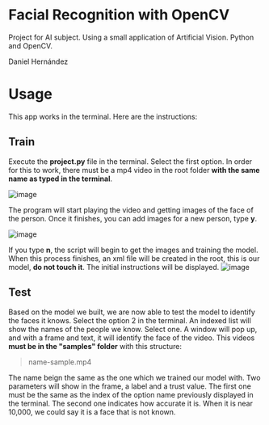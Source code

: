 # Facial Recognition with OpenCV

Project for AI subject. Using a small application of Artificial Vision. Python and OpenCV.

Daniel Hernández

# Usage

This app works in the terminal. Here are the instructions:

## Train

Execute the **project.py** file in the terminal. Select the first option. In order for this to work, there must be a mp4 video in the root folder **with the same name as typed in the terminal**.

![image](https://user-images.githubusercontent.com/36749947/142947198-ed2505e4-99f0-477f-893b-78ffa0e213d8.png)

The program will start playing the video and getting images of the face of the person. Once it finishes, you can add images for a new person, type **y**.

![image](https://user-images.githubusercontent.com/36749947/142947235-004e6f2e-5b3b-4312-8e2a-eb3906b89ae6.png)

If you type **n**, the script will begin to get the images and training the model. When this process finishes, an xml file will be created in the root, this is our model, **do not touch it**. The initial instructions will be displayed.
![image](https://user-images.githubusercontent.com/36749947/142947244-d784fd07-264f-4c4d-8837-1f39f686cffa.png)


## Test

Based on the model we built, we are now able to test the model to identify the faces it knows. Select the option 2 in the terminal. An indexed list will show the names of the people we know. Select one. A window will pop up, and with a frame and text, it will identify the face of the video. This videos **must be in the "samples" folder** with this structure:

> name-sample.mp4

The name beign the same as the one which we trained our model with.
Two parameters will show in the frame, a label and a trust value. The first one must be the same as the index of the option name previously displayed in the terminal. The second one indicates how accurate it is. When it is near 10,000, we could say it is a face that is not known.
